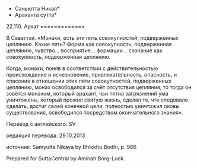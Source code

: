 * Саньютта Никая*
* Араханта сутта*

22\.110\. Архат
\=\=\=\=\=\=\=\=\=\=\=\=\=

В Саваттхи\. «Монахи, есть эти пять совокупностей, подверженных цеплянию\. Какие пять? Форма как совокупность, подверженная цеплянию, чувство… восприятие… формации… сознание как совокупность, подверженная цеплянию\.

Когда, монахи, поняв в соответствии с действительностью происхождение и исчезновение, привлекательность, опасность, и спасение в отношении этих пяти совокупностей, подверженных цеплянию, монах освободился за счёт отсутствия цепляния, то тогда он зовётся монахом, который арахант, чьи пятна загрязнений ума уничтожены, который прожил святую жизнь, сделал то, что следовало сделать, достиг своей конечной цели, полностью уничтожил оковы существования, освободился посредством окончательного знания»\.

Перевод с английского: SV

редакция перевода: 29\.10\.2013

источник: Samyutta Nikaya by Bhikkhu Bodhi, p\. 966

Prepared for SuttaCentral by Aminah Borg\-Luck\.